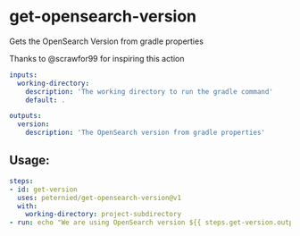 # get-opensearch-version
Gets the OpenSearch Version from gradle properties

Thanks to @scrawfor99 for inspiring this action

```yaml
inputs:
  working-directory:
    description: 'The working directory to run the gradle command'
    default: .

outputs:
  version:
    description: 'The OpenSearch version from gradle properties'
```

## Usage:

```yaml
steps:
- id: get-version 
  uses: peternied/get-opensearch-version@v1
  with:
    working-directory: project-subdirectory
- run: echo "We are using OpenSearch version ${{ steps.get-version.outputs.version }} in this project"
```